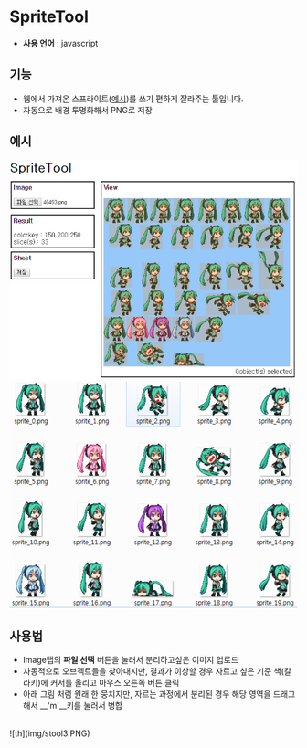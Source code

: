 SpriteTool
====

* __사용 언어__ : javascript

기능
----
* 웹에서 가져온 스프라이트([예시](http://www.spriters-resource.com/mobile/adventuretimeheroesofooo/sheet/64447/))를 쓰기 편하게 잘라주는 툴입니다.
* 자동으로 배경 투명화해서 PNG로 저장

예시
----
![th](img/stool1.PNG)
<br>
![th](img/stool2.PNG)

사용법
----
* Image탭의 __파일 선택__ 버튼을 눌러서 분리하고싶은 이미지 업로드
* 자동적으로 오브젝트들을 찾아내지만, 결과가 이상할 경우 자르고 싶은 기준 색(칼라키)에 커서를 올리고 마우스 오른쪽 버튼 클릭
* 아래 그림 처럼 원래 한 뭉치지만, 자르는 과정에서 분리된 경우 해당 영역을 드래그 해서 __'m'__키를 눌러서 병합
<br>
![th](img/stool3.PNG)
